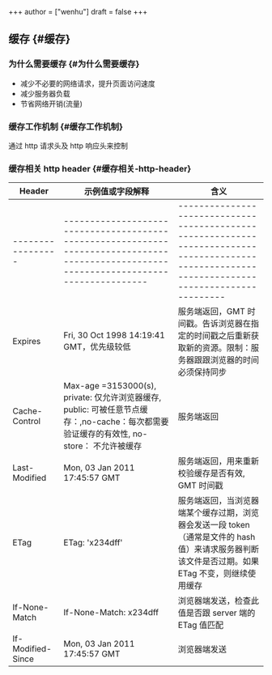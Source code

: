 +++
author = ["wenhu"]
draft = false
+++

## 缓存 {#缓存}


### 为什么需要缓存 {#为什么需要缓存}

-   减少不必要的网络请求，提升页面访问速度
-   减少服务器负载
-   节省网络开销(流量)


### 缓存工作机制 {#缓存工作机制}

通过 http 请求头及 http 响应头来控制


### 缓存相关 http header {#缓存相关-http-header}

| Header            | 示例值或字段解释                                                                                                                         | 含义                                                                                                                                             |
|-------------------|----------------------------------------------------------------------------------------------------------------------------------|------------------------------------------------------------------------------------------------------------------------------------------------|
| ----------------- | ---------------------------------------------------------------------------------------------------------------------------------------- | ------------------------------------------------------------------------------------------------------------------------------------------------ |
| Expires           | Fri, 30 Oct 1998 14:19:41 GMT，优先级较低                                                                                                | 服务端返回，GMT 时间戳。告诉浏览器在指定的时间戳之后重新获取新的资源。限制：服务器跟跟浏览器的时间必须保持同步                                   |
| Cache-Control     | Max-age =3153000(s), private: 仅允许浏览器缓存, public: 可被任意节点缓存：,no-cache：每次都需要验证缓存的有效性, no-store： 不允许被缓存 | 服务端返回                                                                                                                                       |
| Last-Modified     | Mon, 03 Jan 2011 17:45:57 GMT                                                                                                            | 服务端返回，用来重新校验缓存是否有效, GMT 时间戳                                                                                                 |
| ETag              | ETag: 'x234dff'                                                                                                                          | 服务端返回，当浏览器端某个缓存过期，浏览器会发送一段 token（通常是文件的 hash 值）来请求服务器判断该文件是否过期。如果 ETag 不变，则继续使用缓存 |
| If-None-Match     | If-None-Match: x234dff                                                                                                                   | 浏览器端发送，检查此值是否跟 server 端的 ETag 值匹配                                                                                             |
| If-Modified-Since | Mon, 03 Jan 2011 17:45:57 GMT                                                                                                            | 浏览器端发送                                                                                                                                     |
